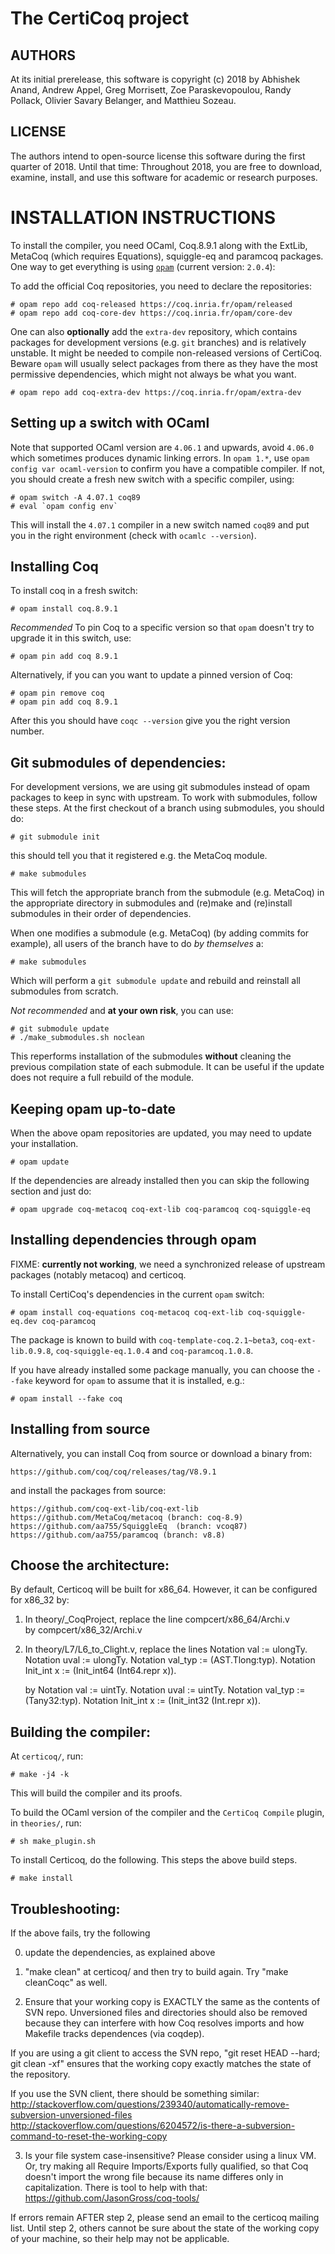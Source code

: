 The CertiCoq project
====================

AUTHORS
-------

At its initial prerelease, this software is copyright (c) 2018 by
Abhishek Anand, Andrew Appel, Greg Morrisett, Zoe Paraskevopoulou, Randy
Pollack, Olivier Savary Belanger, and Matthieu Sozeau.

LICENSE
-------

The authors intend to open-source license this software during the first
quarter of 2018.  Until that time: Throughout 2018, you are free to
download, examine, install, and use this software for academic or
research purposes.


INSTALLATION INSTRUCTIONS
=========================

  To install the compiler, you need OCaml, Coq.8.9.1 along with the
ExtLib, MetaCoq (which requires Equations), squiggle-eq and paramcoq
packages.  One way to get everything is using
[`opam`](http://opam.ocaml.org) (current version: `2.0.4`):

  To add the official Coq repositories, you need to declare the
repositories:

    # opam repo add coq-released https://coq.inria.fr/opam/released
    # opam repo add coq-core-dev https://coq.inria.fr/opam/core-dev

  One can also **optionally** add the `extra-dev` repository, which contains packages
for development versions (e.g. `git` branches) and is relatively
unstable.  It might be needed to compile non-released versions of
CertiCoq. Beware `opam` will usually select packages from there as they
have the most permissive dependencies, which might not always be what
you want.

    # opam repo add coq-extra-dev https://coq.inria.fr/opam/extra-dev

Setting up a switch with OCaml
------------------------------

  Note that supported OCaml version are `4.06.1` and upwards, avoid
`4.06.0` which sometimes produces dynamic linking errors. In `opam 1.*`,
use `opam config var ocaml-version` to confirm you have a compatible
compiler. If not, you should create a fresh new switch with a specific
compiler, using:

    # opam switch -A 4.07.1 coq89
    # eval `opam config env`

  This will install the `4.07.1` compiler in a new switch named `coq89`
and put you in the right environment (check with `ocamlc --version`).

Installing Coq
--------------

  To install coq in a fresh switch:

    # opam install coq.8.9.1

  *Recommended* To pin Coq to a specific version so that `opam` doesn't 
  try to upgrade it in this switch, use:

    # opam pin add coq 8.9.1

  Alternatively, if you can you want to update a pinned version of Coq:

    # opam pin remove coq
    # opam pin add coq 8.9.1

  After this you should have `coqc --version` give you the right version
number.

Git submodules of dependencies:
-------------------------------

For development versions, we are using git submodules instead of opam
packages to keep in sync with upstream. To work with submodules, follow
these steps. At the first checkout of a branch using submodules, you
should do:

    # git submodule init

  this should tell you that it registered e.g. the MetaCoq module.

    # make submodules

  This will fetch the appropriate branch from the submodule (e.g. MetaCoq) in the 
appropriate directory in submodules and (re)make and (re)install submodules in 
their order of dependencies.

  When one modifies a submodule (e.g. MetaCoq) (by adding commits for
example), all users of the branch have to do *by themselves* a:

    # make submodules

Which will perform a `git submodule update` and rebuild and reinstall all submodules
from scratch.

  *Not recommended* and **at your own risk**, you can use:

    # git submodule update
    # ./make_submodules.sh noclean

  This reperforms installation of the submodules **without** cleaning the previous
compilation state of each submodule. It can be useful if the update does not require
a full rebuild of the module. 

Keeping opam up-to-date
-----------------------

When the above opam repositories are updated, you may need to update your installation.

    # opam update

If the dependencies are already installed then you can skip the following section and just do:

    # opam upgrade coq-metacoq coq-ext-lib coq-paramcoq coq-squiggle-eq 

Installing dependencies through opam
------------------------------------

FIXME: **currently not working**, we need a synchronized release of upstream packages (notably
  metacoq) and certicoq.

To install CertiCoq's dependencies in the current `opam` switch:

    # opam install coq-equations coq-metacoq coq-ext-lib coq-squiggle-eq.dev coq-paramcoq

The package is known to build with `coq-template-coq.2.1~beta3`,
`coq-ext-lib.0.9.8`, `coq-squiggle-eq.1.0.4` and `coq-paramcoq.1.0.8`.

If you have already installed some package manually, you can choose the
`--fake` keyword for `opam` to assume that it is installed, e.g.:

    # opam install --fake coq

Installing from source
----------------------
Alternatively, you can install Coq from source or download a binary from:

	https://github.com/coq/coq/releases/tag/V8.9.1

and install the packages from source:

	https://github.com/coq-ext-lib/coq-ext-lib
	https://github.com/MetaCoq/metacoq (branch: coq-8.9)
	https://github.com/aa755/SquiggleEq  (branch: vcoq87)
	https://github.com/aa755/paramcoq (branch: v8.8)


Choose the architecture:
----------------------
By default, Certicoq will be built for x86_64. 
However, it can be configured for x86_32 by:
1) In theory/_CoqProject, replace the line
   	   compcert/x86_64/Archi.v	
   by
	  compcert/x86_32/Archi.v	

2) In theory/L7/L6_to_Clight.v, replace the lines
         Notation val := ulongTy.
	 Notation uval := ulongTy.
	 Notation val_typ := (AST.Tlong:typ).
	 Notation Init_int x := (Init_int64 (Int64.repr x)).

   by
         Notation val := uintTy.
	 Notation uval := uintTy.
         Notation val_typ := (Tany32:typ).
         Notation Init_int x := (Init_int32 (Int.repr x)).




Building the compiler:
----------------------
  At `certicoq/`, run:

    # make -j4 -k

  This will build the compiler and its proofs.

To build the OCaml version of the compiler and the
`CertiCoq Compile` plugin, in `theories/`, run:

    # sh make_plugin.sh

To install Certicoq, do the following. This steps the above build steps.

    # make install


Troubleshooting:
----------------------

If the above fails, try the following

0) update the dependencies, as explained above

1) "make clean" at certicoq/ and then try to build again. Try "make cleanCoqc" as well.

2) Ensure that your working copy is EXACTLY the same as the contents of SVN repo. Unversioned files and directories should also be removed because they can 
interfere with how Coq resolves imports and how Makefile tracks dependences (via coqdep).

If you are using a git client to access the SVN repo, "git reset HEAD --hard; git clean -xf" ensures that the working copy exactly matches the state of the repository.

If you use the SVN client, there should be something similar:
http://stackoverflow.com/questions/239340/automatically-remove-subversion-unversioned-files
http://stackoverflow.com/questions/6204572/is-there-a-subversion-command-to-reset-the-working-copy

3) Is your file system case-insensitive? Please consider using a linux VM. Or,  try making all Require Imports/Exports fully qualified,
so that Coq doesn't import the wrong file because its name differes only in capitalization.
There is tool to help with that:
https://github.com/JasonGross/coq-tools/


If errors remain AFTER step 2, please send an email to the certicoq mailing list.
Until step 2, others cannot be sure about the state of the working copy of your machine, so their help may not be applicable.

